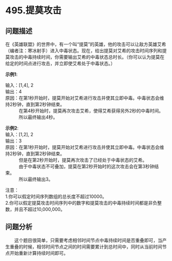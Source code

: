 # 495.提莫攻击

## 问题描述

在《英雄联盟》的世界中，有一个叫“提莫”的英雄，他的攻击可以让敌方英雄艾希（编者注：寒冰射手）进入中毒状态。现在，给出提莫对艾希的攻击时间序列和提莫攻击的中毒持续时间，你需要输出艾希的中毒状态总时长。（你可以认为提莫在给定的时间点进行攻击，并立即使艾希处于中毒状态。）

**示例1**:

输入：[1,4], 2  
输出：4  
原因：在第1秒开始时，提莫开始对艾希进行攻击并使其立即中毒。中毒状态会维持2秒钟，直到第2秒钟结束。  
&emsp;&emsp;&emsp;在第4秒开始时，提莫再次攻击艾希，使得艾希获得另外2秒的中毒时间。  
&emsp;&emsp;&emsp;所以最终输出4秒。  

**示例2**:  
输入：[1,2], 2  
输出：3  
原因：在第1秒开始时，提莫开始对艾希进行攻击并使其立即中毒。中毒状态会维持2秒钟，直到第2秒钟结束。  
&emsp;&emsp;&emsp;但是在第2秒开始时，提莫再次攻击了已经处于中毒状态的艾希。  
&emsp;&emsp;&emsp;由于中毒状态不可叠加，提莫在第2秒开始时的这次攻击会在第3秒钟结束。  
&emsp;&emsp;&emsp;所以最终输出3。  

注意：  
1.你可以假定时间序列数组的总长度不超过10000。  
2.你可以假定提莫攻击时间序列中的数字和提莫攻击的中毒持续时间都是非负整数，并且不超过10,000,000。

## 问题分析

&emsp;&emsp;这个题目很简单，只需要考虑相邻时间节点中毒持续时间是否重叠即可，当产生重叠的时候，相邻时间节点之间的时间需要累计到总时间中，同时从当前时间节点开始重新计算持续时间即可。
